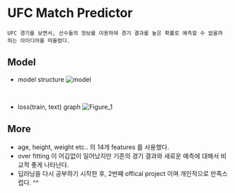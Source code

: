 
# UFC Match Predictor

    UFC 경기를 보면서, 선수들의 정보를 이용하여 경기 결과를 높은 확률로 예측할 수 없을까 하는 아이디어를 떠올렸다.

## Model
- model structure
![model](https://user-images.githubusercontent.com/71556009/187060585-891722c1-0ffd-452e-9c12-40cafa3babd8.PNG)

<br/>

- loss(train, text) graph
![Figure_1](https://user-images.githubusercontent.com/71556009/187060666-ba37cfb9-657f-4962-997c-3bb03b0d6310.png)

## More
- age, height, weight etc.. 의 14개 features 를 사용했다.
- over fitting 이 어김없이 일어났지만 기존의 경기 결과와 새로운 예측에 대해서 비교적 좋게 나타난다.
- 딥러닝을 다시 공부하기 시작한 후, 2번째 offical project 이며 개인적으로 만족스럽다. ^^

<br/>